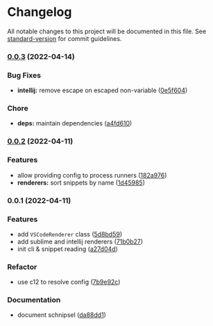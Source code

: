 # Changelog

All notable changes to this project will be documented in this file. See [standard-version](https://github.com/conventional-changelog/standard-version) for commit guidelines.

### [0.0.3](https://github.com/prismicio-community/schnipsel/compare/v0.0.2...v0.0.3) (2022-04-14)


### Bug Fixes

* **intellij:** remove escape on escaped non-variable ([0e5f604](https://github.com/prismicio-community/schnipsel/commit/0e5f604030ee9095fe0a660c90fc7fa004031740))


### Chore

* **deps:** maintain dependencies ([a4fd610](https://github.com/prismicio-community/schnipsel/commit/a4fd610c3dcea86d8176b863c167cd0d3a019450))

### [0.0.2](https://github.com/prismicio-community/schnipsel/compare/v0.0.1...v0.0.2) (2022-04-11)


### Features

* allow providing config to process runners ([182a976](https://github.com/prismicio-community/schnipsel/commit/182a97668fdc8e37a179a2e6c4c819e71c04ab63))
* **renderers:** sort snippets by name ([1d45985](https://github.com/prismicio-community/schnipsel/commit/1d4598533ba08d5aa40c0158ff3d288783bf3e8b))

### 0.0.1 (2022-04-11)


### Features

* add `VSCodeRenderer` class ([5d8bd59](https://github.com/prismicio-community/schnipsel/commit/5d8bd5920ba58aca1f136be89584f81cafd156f7))
* add sublime and intellij renderers ([71b0b27](https://github.com/prismicio-community/schnipsel/commit/71b0b2743a80c08a835d454d34b966e5e819f5cb))
* init cli & snippet reading ([a27d04d](https://github.com/prismicio-community/schnipsel/commit/a27d04d4b281bec9bbf2594f573dd1ad4f5863e2))


### Refactor

* use c12 to resolve config ([7b9e92c](https://github.com/prismicio-community/schnipsel/commit/7b9e92c75d0394df0fcfb99e03eba3c5dec05e33))


### Documentation

* document schnipsel ([da88dd1](https://github.com/prismicio-community/schnipsel/commit/da88dd1d3d4498065a46659ae6a3d5fbccf6a3c7))
